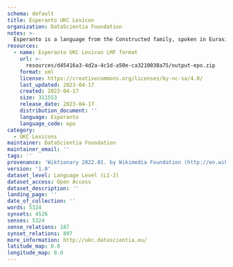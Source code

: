 ```yaml
---
schema: default
title: Esperanto UKC Lexicon
organization: DataScientia Foundation
notes: >-
  Esperanto is a language from the Constructed family, spoken in Eurasia. The UKC Lexicon of Esperanto is represented as a lexico-semantic network. It consists of words, word senses, synsets, as well as sense-level and synset-level relationships.
resources:
  - name: Esperanto UKC Lexicon LMF format
    url: >-
      resources/d45416a3-4d2a-4c1d-a50e-ca3210038a75/output-epo.zip
    format: xml
    license: https://creativecommons.org/licenses/by-nc-sa/4.0/
    last_updated: 2023-04-17
    created: 2023-04-17
    size: 311553
    release_date: 2023-04-17
    distribution_document: ''
    language: Esperanto
    language_code: epo
category:
  - UKC Lexicons
maintainer: DataScientia Foundation
maintainer_email: ''
tags: ''
provenance: 'Wiktionary 2022.01. by Wikimedia Foundation (http://en.wiktionary.org); CogNet 2.1 by Khuyagbaatar Batsuren, National University of Mongolia (http://cognet.ukc.disi.unitn.it); KinDiv: Kinship Diversity 1.0 by Temuulen Khishigsuren (http://ukc.disi.unitn.it/index.php/kinship/); MorphyNet 2.0 by Gábor Bella and Khuyagbaatar Batsuren (http://ukc.disi.unitn.it/index.php/morphynet/); Antonymy 1.0 by Gábor Bella (http://ukc.datascientia.eu); Princeton WordNet 2.1 by Princeton University (https://wordnet.princeton.edu)'
version: '1.0'
dataset_level: Language Level (L1-2)
dataset_access: Open Access
dataset_description: ''
landing_page: ''
date_of_collection: ''
words: 5324
synsets: 4526
senses: 5324
sense_relations: 187
synset_relations: 897
more_information: http://ukc.datascientia.eu/
latitude_map: 0.0
longitude_map: 0.0
---
```

